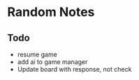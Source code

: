 # Random Notes

## Todo

- resume game
- add ai to game manager
- Update board with response, not check
